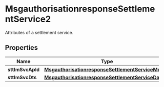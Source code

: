 

# MsgauthorisationresponseSettlementService2

Attributes of a settlement service.
## Properties

Name | Type | Description | Notes
------------ | ------------- | ------------- | -------------
**sttlmSvcApld** | [**MsgauthorisationresponseSettlementServiceMode1**](MsgauthorisationresponseSettlementServiceMode1.md) |  |  [optional]
**sttlmSvcDts** | [**MsgauthorisationresponseSettlementServiceDate1**](MsgauthorisationresponseSettlementServiceDate1.md) |  |  [optional]



